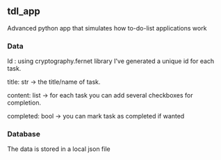 ## tdl_app
Advanced python app that simulates how to-do-list applications work
### Data
  Id : using cryptography.fernet library I've generated a unique id for each task.
  
  title: str -> the title/name of task.
  
  content: list -> for each task you can add several checkboxes for completion.

  completed: bool -> you can mark task as completed if wanted
### Database
   The data is stored in a local json file


